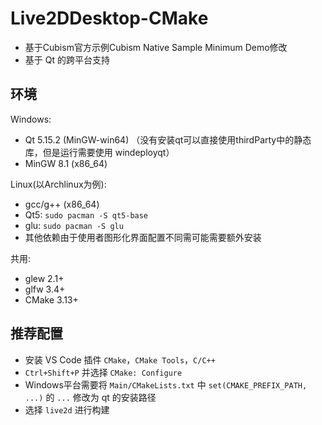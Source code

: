 # Live2DDesktop-CMake
* 基于Cubism官方示例Cubism Native Sample Minimum Demo修改
* 基于 Qt 的跨平台支持

## 环境
Windows:  
* Qt 5.15.2 (MinGW-win64) （没有安装qt可以直接使用thirdParty中的静态库，但是运行需要使用 windeployqt）
* MinGW 8.1 (x86_64)

Linux(以Archlinux为例):  
* gcc/g++ (x86_64)
* Qt5: `sudo pacman -S qt5-base`
* glu: `sudo pacman -S glu`
* 其他依赖由于使用者图形化界面配置不同需可能需要额外安装

共用:  
* glew 2.1+
* glfw 3.4+
* CMake 3.13+

## 推荐配置
* 安装 VS Code 插件 `CMake`，`CMake Tools`，`C/C++`
* `Ctrl+Shift+P` 并选择 `CMake: Configure`
* Windows平台需要将 `Main/CMakeLists.txt` 中 `set(CMAKE_PREFIX_PATH, ...)` 的 `...` 修改为 qt 的安装路径
* 选择 `live2d` 进行构建


